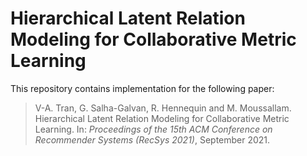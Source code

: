 # Hierarchical Latent Relation Modeling for Collaborative Metric Learning
This repository contains implementation for the following paper:

> V-A. Tran, G. Salha-Galvan, R. Hennequin and M. Moussallam. Hierarchical Latent Relation Modeling for Collaborative Metric Learning. In: *Proceedings of the 15th ACM Conference on Recommender Systems (RecSys 2021)*, September 2021.
